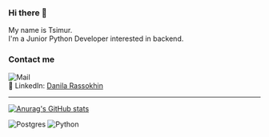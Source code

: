 ### Hi there 👋
My name is Tsimur.
<br>I'm a Junior Python Developer interested in backend.
<br>
### Contact me
![Mail](https://img.shields.io/badge/Mail-FFFFFF?style=for-the-badge&logo=icloud&logoColor=blue&link=mailto:smookingrow@icloud.com)
<br>📑 LinkedIn: [Danila Rassokhin](https://www.linkedin.com/in/danilarassokhin/)
___
[![Anurag's GitHub stats](https://github-readme-stats.vercel.app/api?username=LilDrugHill&show_icons=true&theme=dark
)](https://github.com/anuraghazra/github-readme-stats)

![Postgres](https://img.shields.io/badge/PostgreSQL-316192?style=for-the-badge&logo=postgresql&logoColor=white) ![Python](https://img.shields.io/badge/PYTHON-3776AB?style=for-the-badge&logo=python&logoColor=yellow)
